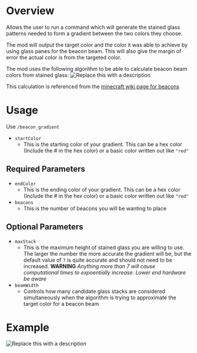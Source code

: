 # Overview
Allows the user to run a command which will generate the stained glass patterns needed to form a gradient between the two colors they choose.

The mod will output the target color and the color it was able to achieve by using glass panes for the beacon beam. This will also give the margin of error the actual color is from the targeted color. 

The mod uses the following algorithm to be able to calculate beacon beam colors from stained glass:
![Replace this with a description](https://cdn.modrinth.com/data/cached_images/e98c2caae23ddf5976da464ba00bee303a7a0e39.png)

This calculation is referenced from the [minecraft wiki page for beacons](https://minecraft.fandom.com/wiki/Beacon)

# Usage
Use `/beacon_gradient`
- `startColor`
  - This is the starting color of your gradient. This can be a hex color (Include the # in the hex color) or a basic color written out like `"red"`

## Required Parameters
- `endColor`
  - This is the ending color of your gradient. This can be a hex color (Include the # in the hex color) or a basic color written out like `"red"`
- `beacons`
  - This is the number of beacons you will be wanting to place

## Optional Parameters
- `maxStack`
  - This is the maximum height of stained glass you are willing to use. The larger the number the more accurate the gradient will be, but the default value of `7` is quite accurate and should not need to be increased. **WARNING** _Anything more than 7 will cause computational times to expoentially increase. Lower end hardware be aware_
- `beamWidth`
  - Controls how many candidate glass stacks are considered simultaneously when the algorithm is trying to approximate the target color for a beacon beam

# Example
![Replace this with a description](https://cdn.modrinth.com/data/cached_images/a1785a5eb25973929f91bfdab912177ef72a0d7b.png)
